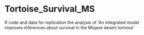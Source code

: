 # Tortoise_Survival_MS
R code and data for replication the analysis of 'An integrated model improves inferences about survival in the Mojave desert tortoise'
